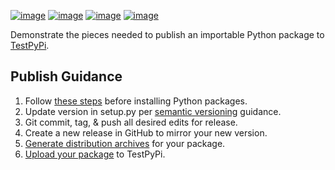 [![image](https://img.shields.io/github/license/dksmiffs/importable.svg)](https://github.com/dksmiffs/importable)
[![image](https://img.shields.io/github/release/dksmiffs/importable.svg)](https://github.com/dksmiffs/importable/releases)
[![image](https://img.shields.io/travis/dksmiffs/importable.svg)](https://travis-ci.org/dksmiffs/importable)
[![image](https://img.shields.io/codecov/c/github/dksmiffs/importable.svg)](https://codecov.io/gh/dksmiffs/importable)

Demonstrate the pieces needed to publish an importable Python package to [TestPyPi][1].

## Publish Guidance
1. Follow [these steps][2] before installing Python packages.
1. Update version in setup.py per [semantic versioning][3] guidance.
1. Git commit, tag, & push all desired edits for release.
1. Create a new release in GitHub to mirror your new version.
1. [Generate distribution archives][4] for your package.
1. [Upload your package][5] to TestPyPi.

[1]: https://test.pypi.org/
[2]: https://packaging.python.org/tutorials/installing-packages/#requirements-for-installing-packages
[3]: https://semver.org/
[4]: https://packaging.python.org/tutorials/packaging-projects/#generating-distribution-archives
[5]: https://packaging.python.org/tutorials/packaging-projects/#uploading-the-distribution-archives
